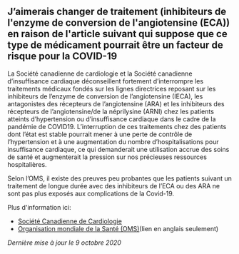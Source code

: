 ## J’aimerais changer de traitement (inhibiteurs de l'enzyme de conversion de l'angiotensine (ECA)) en raison de l'article suivant qui suppose que ce type de médicament pourrait être un facteur de risque pour la COVID-19

La Société canadienne de cardiologie et la Société canadienne d’insuffisance cardiaque déconseillent fortement d’interrompre les traitements médicaux fondés sur les lignes directrices reposant sur les inhibiteurs de l’enzyme de conversion de l’angiotensine (IECA), les antagonistes des récepteurs de l’angiotensine (ARA) et les inhibiteurs des récepteurs de l’angiotensine/de la néprilysine (ARNI) chez les patients atteints d’hypertension ou d’insuffisance cardiaque dans le cadre de la pandémie de COVID19. L’interruption de ces traitements chez des patients dont l’état est stable pourrait mener à une perte de contrôle de l’hypertension et à une augmentation du nombre d’hospitalisations pour insuffisance cardiaque, ce qui demanderait une utilisation accrue des soins de santé et augmenterait la pression sur nos précieuses ressources hospitalières.

Selon l’OMS, il existe des preuves peu probantes que les patients suivant un traitement de longue durée avec des inhibiteurs de l’ECA ou des ARA ne sont pas plus exposés aux complications de la Covid-19.

Plus d'information ici:

- [Société Canadienne de Cardiologie](http://www.ccs.ca/images/Images_2020/CCS_CHFS_statement_regarding_COVID_fr.pdf)
- [Organisation mondiale de la Santé (OMS)](https://www.who.int/news-room/commentaries/detail/covid-19-and-the-use-of-angiotensin-converting-enzyme-inhibitors-and-receptor-blockers)(lien en anglais seulement)

_Dernière mise à jour le 9 octobre 2020_
